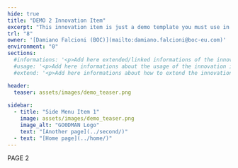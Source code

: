 ```yaml
---
hide: true
title: "DEMO 2 Innovation Item"
excerpt: "This innovation item is just a demo template you must use in order to create a new Innovation Item"
trl: "8"
owner: '[Damiano Falcioni (BOC)](mailto:damiano.falcioni@boc-eu.com)'
environment: "0"
sections:
  #informations: '<p>Add here extended/linked informations of the innovation item in <b>HTML</b></p>'
  #usage: '<p>Add here informations about the usage of the innovation item in <b>HTML</b></p>'
  #extend: '<p>Add here informations about how to extend the innovation item in <b>HTML</b></p>'

header:
  teaser: assets/images/demo_teaser.png
  
sidebar:
  - title: "Side Menu Item 1"
    image: assets/images/demo_teaser.png
    image_alt: "GO0DMAN Logo"
    text: "[Another page](../second/)"
  - text: "[Home page](../home/)"
---
```


PAGE 2